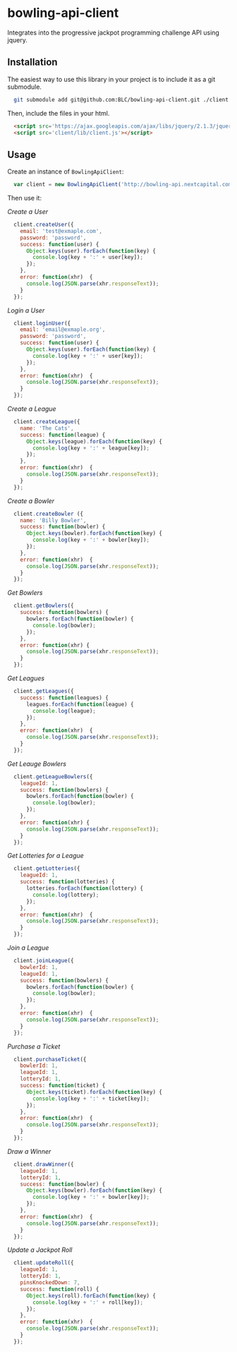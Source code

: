 bowling-api-client
==================================

Integrates into the progressive jackpot programming challenge API using jquery.

## Installation

The easiest way to use this library in your project is to include it as a git submodule.

```bash
  git submodule add git@github.com:BLC/bowling-api-client.git ./client
```

Then, include the files in your html.

```html
  <script src='https://ajax.googleapis.com/ajax/libs/jquery/2.1.3/jquery.min.js'></script>
  <script src='client/lib/client.js'></script>
```

## Usage

Create an instance of `BowlingApiClient`:

```javascript
  var client = new BowlingApiClient('http://bowling-api.nextcapital.com/api');
```

Then use it:

*Create a User*

```javascript
  client.createUser({
    email: 'test@exmaple.com',
    password: 'password',
    success: function(user) {
      Object.keys(user).forEach(function(key) {
        console.log(key + ':' + user[key]);
      });
    },
    error: function(xhr)  {
      console.log(JSON.parse(xhr.responseText));
    }
  });
```

*Login a User*

```javascript
  client.loginUser({
    email: 'email@exmaple.org',
    password: 'password',
    success: function(user) {
      Object.keys(user).forEach(function(key) {
        console.log(key + ':' + user[key]);
      });
    },
    error: function(xhr)  {
      console.log(JSON.parse(xhr.responseText));
    }
  });
```

*Create a League*

```javascript
  client.createLeague({
    name: 'The Cats',
    success: function(league) {
      Object.keys(league).forEach(function(key) {
        console.log(key + ':' + league[key]);
      });
    },
    error: function(xhr)  {
      console.log(JSON.parse(xhr.responseText));
    }
  });
```

*Create a Bowler*

```javascript
  client.createBowler ({
    name: 'Billy Bowler',
    success: function(bowler) {
      Object.keys(bowler).forEach(function(key) {
        console.log(key + ':' + bowler[key]);
      });
    },
    error: function(xhr)  {
      console.log(JSON.parse(xhr.responseText));
    }
  });
```

*Get Bowlers*

```javascript
  client.getBowlers({
    success: function(bowlers) {
      bowlers.forEach(function(bowler) {
        console.log(bowler);
      });
    },
    error: function(xhr) {
      console.log(JSON.parse(xhr.responseText));
    }
  });
```

*Get Leagues*

```javascript
  client.getLeagues({
    success: function(leagues) {
      leagues.forEach(function(league) {
        console.log(league);
      });
    },
    error: function(xhr)  {
      console.log(JSON.parse(xhr.responseText));
    }
  });
```

*Get Leauge Bowlers*

```javascript
  client.getLeagueBowlers({
    leagueId: 1,
    success: function(bowlers) {
      bowlers.forEach(function(bowler) {
        console.log(bowler);
      });
    },
    error: function(xhr) {
      console.log(JSON.parse(xhr.responseText));
    }
  });
```

*Get Lotteries for a League*

```javascript
  client.getLotteries({
    leagueId: 1,
    success: function(lotteries) {
      lotteries.forEach(function(lottery) {
        console.log(lottery);
      });
    },
    error: function(xhr)  {
      console.log(JSON.parse(xhr.responseText));
    }
  });
```

*Join a League*

```javascript
  client.joinLeague({
    bowlerId: 1,
    leagueId: 1,
    success: function(bowlers) {
      bowlers.forEach(function(bowler) {
        console.log(bowler);
      });
    },
    error: function(xhr)  {
      console.log(JSON.parse(xhr.responseText));
    }
  });
```

*Purchase a Ticket*

```javascript
  client.purchaseTicket({
    bowlerId: 1,
    leagueId: 1,
    lotteryId: 1,
    success: function(ticket) {
      Object.keys(ticket).forEach(function(key) {
        console.log(key + ':' + ticket[key]);
      });
    },
    error: function(xhr)  {
      console.log(JSON.parse(xhr.responseText));
    }
  });
```

*Draw a Winner*

```javascript
  client.drawWinner({
    leagueId: 1,
    lotteryId: 1,
    success: function(bowler) {
      Object.keys(bowler).forEach(function(key) {
        console.log(key + ':' + bowler[key]);
      });
    },
    error: function(xhr)  {
      console.log(JSON.parse(xhr.responseText));
    }
  });
```

*Update a Jackpot Roll*

```javascript
  client.updateRoll({
    leagueId: 1,
    lotteryId: 1,
    pinsKnockedDown: 7,
    success: function(roll) {
      Object.keys(roll).forEach(function(key) {
        console.log(key + ':' + roll[key]);
      });
    },
    error: function(xhr)  {
      console.log(JSON.parse(xhr.responseText));
    }
  });
```
